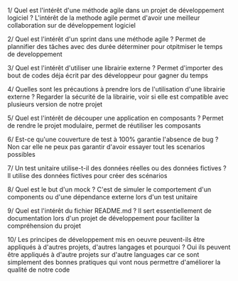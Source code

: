 1/ Quel est l'intérêt d'une méthode agile dans un projet de développement logiciel ?
L'intérêt de la methode agile permet d'avoir une meilleur collaboration sur de développement logiciel

2/ Quel est l'intérêt d'un sprint dans une méthode agile ?
Permet de plannifier des tâches avec des durée déterminer pour otpitmiser le temps de developpement

3/ Quel est l'intérêt d'utiliser une librairie externe ?
Permet d'importer des bout de codes déja écrit par des développeur pour gagner du temps

4/ Quelles sont les précautions à prendre lors de l'utilisation d'une librairie externe ?
Regarder la sécurité de la librairie, voir si elle est compatible avec plusieurs version de notre projet

5/ Quel est l'intérêt de découper une application en composants ?
Permet de rendre le projet modulaire, permet de réutiliser les composants

6/ Est-ce qu'une couverture de test à 100% garantie l'absence de bug ?
Non car elle ne peux pas garantir d'avoir essayer tout les scenarios possibles 

7/ Un test unitaire utilise-t-il des données réelles ou des données fictives ?
Il utilise des données fictives pour créer des scénarios

8/ Quel est le but d'un mock ?
C'est de simuler le comportement d'un components ou d'une dépendance externe lors d'un test unitaire

9/ Quel est l'intérêt du fichier README.md ?
Il sert essentiellement de documentation lors d'un projet de développement pour faciliter la compréhension du projet

10/ Les principes de développement mis en oeuvre peuvent-ils être appliqués à d'autres projets, d'autres langages et pourquoi ?
Oui ils peuvent être appliqués à d'autre projets sur d'autre languages car ce sont simplement des bonnes pratiques qui vont nous permettre d'améliorer la qualité de notre code
